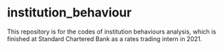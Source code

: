 # institution_behaviour

This repository is for the codes of institution behaviours analysis, which is finished at Standard Chartered Bank as a rates trading intern in 2021.
